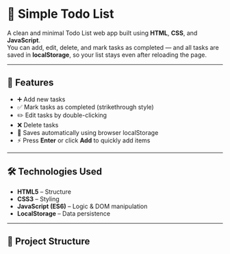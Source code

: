 # 📝 Simple Todo List

A clean and minimal Todo List web app built using **HTML**, **CSS**, and **JavaScript**.  
You can add, edit, delete, and mark tasks as completed — and all tasks are saved in **localStorage**, so your list stays even after reloading the page.

---

## 🚀 Features

- ➕ Add new tasks  
- ✅ Mark tasks as completed (strikethrough style)  
- ✏️ Edit tasks by double-clicking  
- ❌ Delete tasks  
- 💾 Saves automatically using browser localStorage  
- ⚡ Press **Enter** or click **Add** to quickly add items  

---

## 🛠️ Technologies Used

- **HTML5** – Structure  
- **CSS3** – Styling  
- **JavaScript (ES6)** – Logic & DOM manipulation  
- **LocalStorage** – Data persistence  

---

## 📂 Project Structure


